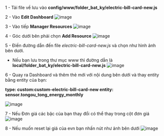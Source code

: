 
1 - Tải file về lưu vào **config/www/folder_bat_ky/electric-bill-card-new.js**

2 - Vào **Edit Dashboard**
![image](https://github.com/user-attachments/assets/1908c1d4-c04f-47f5-99bb-923c08c9e76c)

3 - Vào tiếp **Manager Resources**
![image](https://github.com/user-attachments/assets/533f94c7-b45c-40d1-b6e2-b3217c29a6a8)

4 - Góc dưới bên phải chọn **Add Resource**
![image](https://github.com/user-attachments/assets/814282c1-9c71-43d8-90ca-c36d6c90f677)

5 - Điền đường dẫn đến file _electric-bill-card-new.js_ và chọn như hình ảnh bên dưới.
  - Nếu bạn lưu trong thư mục www thì đường dẫn là **local/folder_bat_ky/electric-bill-card-new.js**
![image](https://github.com/user-attachments/assets/41688c2b-1859-4391-9a3e-9db362d0af8e)

6 -  Quay ra Dashboard và thêm thẻ mới với nội dung bên dưới và thay entity bằng entity của bạn:

**type: custom:custom-electric-bill-card-new
entity: sensor.tongou_tong_energy_monthly**

![image](https://github.com/user-attachments/assets/c49a22b9-ba28-4786-942a-17a3fd92ac98)

7 - Nếu Đơn giá các bậc của bạn thay đổi có thể thay trong cột đơn giá
![image](https://github.com/user-attachments/assets/5a82c070-d932-4049-b144-5aa02a5ddf97)

8 - Nếu muốn reset lại giá của evn bạn nhấn nút như ảnh bên dưới
![image](https://github.com/user-attachments/assets/0e465fdc-e706-4e80-92b8-e918a8955024)


